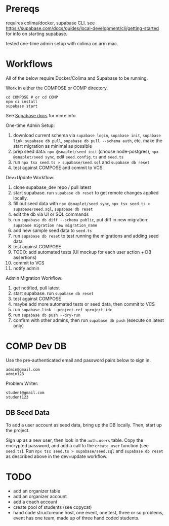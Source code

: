# Prereqs

requires colima/docker, supabase CLI. see https://supabase.com/docs/guides/local-development/cli/getting-started for info on starting supabase.

tested one-time admin setup with colima on arm mac. 

# Workflows

All of the below require Docker/Colima and Supabase to be running.

Work in either the COMPOSE or COMP directory.
```
cd COMPOSE # or cd COMP
npm ci install
supabase start 
```
See [Supabase docs](https://supabase.com/docs/guides/local-development/cli/getting-started) for more info.

One-time Admin Setup:
1. download current schema via `supabase login`, `supabase init`, `supabase link`, `supabase db pull`, `supabase db pull --schema auth`, etc. make the start migration as minimal as possible
2. prep seed data: `npx @snaplet/seed init` (choose node-postgres), `npx @snaplet/seed sync`, edit `seed.config.ts` and `seed.ts`
3. run `npx tsx seed.ts > supabase/seed.sql` and `supabase db reset`
4. test against COMPOSE and commit to VCS

Dev+Update Workflow:
1. clone supabase_dev repo / pull latest
2. start supabase. run `supabase db reset` to get remote changes applied locally.
3. fill out seed data with `npx @snaplet/seed sync`, `npx tsx seed.ts > supabase/seed.sql`, `supabase db reset`
4. edit the db via UI or SQL commands
5. run `supabase db diff --schema public`, put diff in new migration: `supabase migration new migration_name`
6. add new sample seed data to `seed.ts`
7. run `supabase db reset` to test running the migrations and adding seed data
8. test against COMPOSE 
9. TODO: add automated tests (UI mockup for each user action + DB assertions)
10. commit to VCS
11. notify admin

Admin Migration Workflow:
1. get notified, pull latest
2. start supabase. run `supabase db reset`
3. test against COMPOSE
4. maybe add more automated tests or seed data, then commit to VCS
5. run `supabase link --project-ref <project-id>`
6. run `supabase db push --dry-run`
7. confirm with other admins, then run `supabase db push` (execute on latest only)

# COMP Dev DB

Use the pre-authenticated email and password pairs below to sign in.
```
admin@gmail.com
admin123
```
Problem Writer:
```
student@gmail.com
student123
```

## DB Seed Data

To add a user account as seed data, bring up the DB locally. Then, start up the project.

Sign up as a new user, then look in the `auth.users` table. Copy the encrypted password, and add a call to the
`create_user` function (see `seed.ts`). Run `npx tsx seed.ts > supabase/seed.sql` and `supabase db reset`
as described above in the dev+update workflow.

# TODO

- add an organizer table
- add an organizer account
- add a coach account
- create pool of students (see copycat)
- hand code structureone host, one event, one test, three or so problems, event has one team, made up of three hand coded students.

